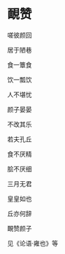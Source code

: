    

# 靦赞

嗟彼颜回

居于陋巷

食一簟食

饮一瓢饮

人不堪忧

颜子晏晏

不改其乐

若夫孔丘

食不厌精

脍不厌细

三月无君

皇皇如也

丘亦何辞

靦赞颜子

见《论语·雍也》等